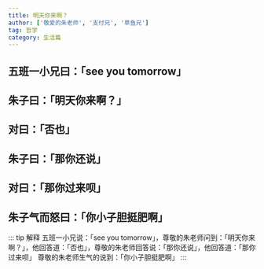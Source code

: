 ```yaml
---
title: 明天你来啊？
author: ['敬爱的朱老师', '支付兄', '草鱼兄']
tag: 哲学
category: 生活篇
---
```

## 五班一小兄曰：「see you tomorrow」
## 朱子曰：「明天你来啊？」
## 对曰：「否也」
## 朱子曰：「那你还说」
## 对曰：「那你过来呗」
## 朱子气而怒曰：「你小子胆挺肥啊」


::: tip 解释
五班一小兄说：「see you tomorrow」，尊敬的朱老师问到：「明天你来啊？」，他回答道：「否也」，尊敬的朱老师回答说：「那你还说」，他回答道：「那你过来呗」
尊敬的朱老师生气的说到：「你小子胆挺肥啊」
:::
